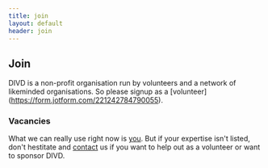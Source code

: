 ```yaml
---
title: join
layout: default
header: join
---
```

## Join

DIVD is a non-profit organisation run by volunteers and a network of likeminded organisations.
So please signup as a \[volunteer](https://form.jotform.com/221242784790055). 

### Vacancies

What we can really use right now is [you](https://theorg.com/org/dutch-institute-for-vulnerability-disclosure/jobs). 
But if your expertise isn't listed, don't hestitate and [contact](https://divd.nl/contact/) us if you want to help out as a volunteer or want to sponsor DIVD.